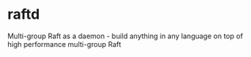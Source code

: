 # raftd

Multi-group Raft as a daemon - build anything in any language on top of high performance multi-group Raft

